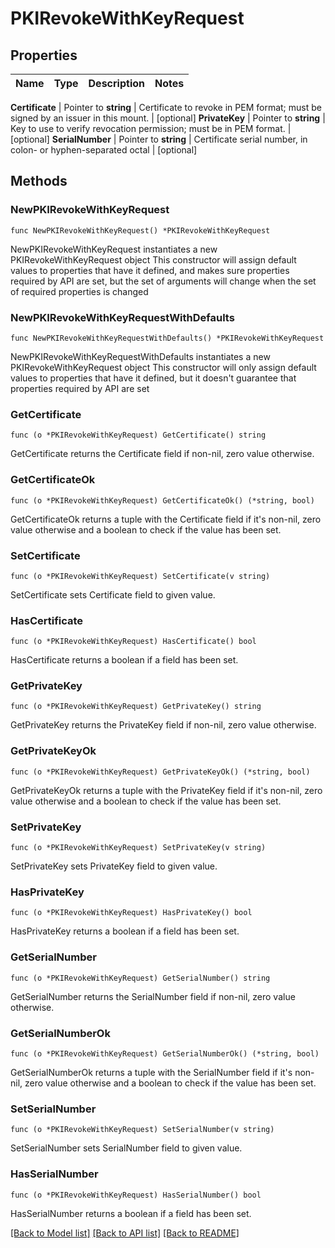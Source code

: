 # PKIRevokeWithKeyRequest


## Properties

Name | Type | Description | Notes
------------ | ------------- | ------------- | -------------


**Certificate** | Pointer to **string** | Certificate to revoke in PEM format; must be signed by an issuer in this mount. | [optional] 
**PrivateKey** | Pointer to **string** | Key to use to verify revocation permission; must be in PEM format. | [optional] 
**SerialNumber** | Pointer to **string** | Certificate serial number, in colon- or hyphen-separated octal | [optional] 



## Methods


### NewPKIRevokeWithKeyRequest

`func NewPKIRevokeWithKeyRequest() *PKIRevokeWithKeyRequest`

NewPKIRevokeWithKeyRequest instantiates a new PKIRevokeWithKeyRequest object
This constructor will assign default values to properties that have it defined,
and makes sure properties required by API are set, but the set of arguments
will change when the set of required properties is changed

### NewPKIRevokeWithKeyRequestWithDefaults

`func NewPKIRevokeWithKeyRequestWithDefaults() *PKIRevokeWithKeyRequest`

NewPKIRevokeWithKeyRequestWithDefaults instantiates a new PKIRevokeWithKeyRequest object
This constructor will only assign default values to properties that have it defined,
but it doesn't guarantee that properties required by API are set


### GetCertificate

`func (o *PKIRevokeWithKeyRequest) GetCertificate() string`

GetCertificate returns the Certificate field if non-nil, zero value otherwise.

### GetCertificateOk

`func (o *PKIRevokeWithKeyRequest) GetCertificateOk() (*string, bool)`

GetCertificateOk returns a tuple with the Certificate field if it's non-nil, zero value otherwise
and a boolean to check if the value has been set.

### SetCertificate

`func (o *PKIRevokeWithKeyRequest) SetCertificate(v string)`

SetCertificate sets Certificate field to given value.


### HasCertificate

`func (o *PKIRevokeWithKeyRequest) HasCertificate() bool`

HasCertificate returns a boolean if a field has been set.




### GetPrivateKey

`func (o *PKIRevokeWithKeyRequest) GetPrivateKey() string`

GetPrivateKey returns the PrivateKey field if non-nil, zero value otherwise.

### GetPrivateKeyOk

`func (o *PKIRevokeWithKeyRequest) GetPrivateKeyOk() (*string, bool)`

GetPrivateKeyOk returns a tuple with the PrivateKey field if it's non-nil, zero value otherwise
and a boolean to check if the value has been set.

### SetPrivateKey

`func (o *PKIRevokeWithKeyRequest) SetPrivateKey(v string)`

SetPrivateKey sets PrivateKey field to given value.


### HasPrivateKey

`func (o *PKIRevokeWithKeyRequest) HasPrivateKey() bool`

HasPrivateKey returns a boolean if a field has been set.




### GetSerialNumber

`func (o *PKIRevokeWithKeyRequest) GetSerialNumber() string`

GetSerialNumber returns the SerialNumber field if non-nil, zero value otherwise.

### GetSerialNumberOk

`func (o *PKIRevokeWithKeyRequest) GetSerialNumberOk() (*string, bool)`

GetSerialNumberOk returns a tuple with the SerialNumber field if it's non-nil, zero value otherwise
and a boolean to check if the value has been set.

### SetSerialNumber

`func (o *PKIRevokeWithKeyRequest) SetSerialNumber(v string)`

SetSerialNumber sets SerialNumber field to given value.


### HasSerialNumber

`func (o *PKIRevokeWithKeyRequest) HasSerialNumber() bool`

HasSerialNumber returns a boolean if a field has been set.









[[Back to Model list]](../README.md#documentation-for-models) [[Back to API list]](../README.md#documentation-for-api-endpoints) [[Back to README]](../README.md)


